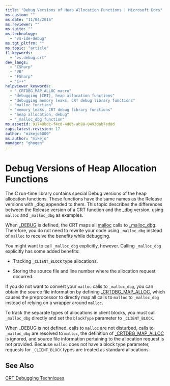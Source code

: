 ```yaml
---
title: "Debug Versions of Heap Allocation Functions | Microsoft Docs"
ms.custom: ""
ms.date: "11/04/2016"
ms.reviewer: ""
ms.suite: ""
ms.technology: 
  - "vs-ide-debug"
ms.tgt_pltfrm: ""
ms.topic: "article"
f1_keywords: 
  - "vs.debug.crt"
dev_langs: 
  - "CSharp"
  - "VB"
  - "FSharp"
  - "C++"
helpviewer_keywords: 
  - "_CRTDBG_MAP_ALLOC macro"
  - "debugging [CRT], heap allocation functions"
  - "debugging memory leaks, CRT debug library functions"
  - "malloc function"
  - "memory leaks, CRT debug library functions"
  - "heap allocation, debug"
  - "_malloc_dbg function"
ms.assetid: 91748bdc-f4cd-4d8b-ab98-0493dab7ed0d
caps.latest.revision: 17
author: "mikejo5000"
ms.author: "mikejo"
manager: "ghogen"
---
```

# Debug Versions of Heap Allocation Functions
The C run-time library contains special Debug versions of the heap allocation functions. These functions have the same names as the Release versions with _dbg appended to them. This topic describes the differences between the Release version of a CRT function and the _dbg version, using `malloc` and `_malloc_dbg` as examples.  
  
 When [_DEBUG](/cpp/c-runtime-library/debug) is defined, the CRT maps all [malloc](/cpp/c-runtime-library/reference/malloc) calls to [_malloc_dbg](/cpp/c-runtime-library/reference/malloc-dbg). Therefore, you do not need to rewrite your code using `_malloc_dbg` instead of `malloc` to receive the benefits while debugging.  
  
 You might want to call `_malloc_dbg` explicitly, however. Calling `_malloc_dbg` explicitly has some added benefits:  
  
-   Tracking `_CLIENT_BLOCK` type allocations.  
  
-   Storing the source file and line number where the allocation request occurred.  
  
 If you do not want to convert your `malloc` calls to `_malloc_dbg`, you can obtain the source file information by defining [_CRTDBG_MAP_ALLOC](/cpp/c-runtime-library/crtdbg-map-alloc), which causes the preprocessor to directly map all calls to `malloc` to `_malloc_dbg` instead of relying on a wrapper around `malloc`.  
  
 To track the separate types of allocations in client blocks, you must call `_malloc_dbg` directly and set the `blockType` parameter to `_CLIENT_BLOCK`.  
  
 When _DEBUG is not defined, calls to `malloc` are not disturbed, calls to `_malloc_dbg` are resolved to `malloc`, the definition of [_CRTDBG_MAP_ALLOC](/cpp/c-runtime-library/crtdbg-map-alloc) is ignored, and source file information pertaining to the allocation request is not provided. Because `malloc` does not have a block type parameter, requests for `_CLIENT_BLOCK` types are treated as standard allocations.  
  
## See Also  
 [CRT Debugging Techniques](../debugger/crt-debugging-techniques.md)